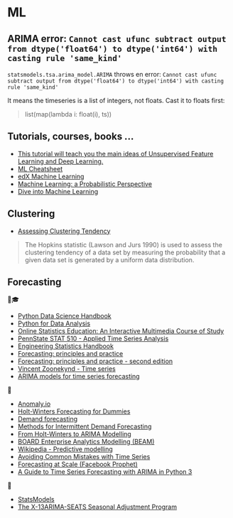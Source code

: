 # ML

## ARIMA error: `Cannot cast ufunc subtract output from dtype('float64') to dtype('int64') with casting rule 'same_kind'`

`statsmodels.tsa.arima_model.ARIMA` throws en error: `Cannot cast ufunc subtract output from dtype('float64') to dtype('int64') with casting rule 'same_kind'`

It means the timeseries is a list of integers, not floats. Cast it to floats first: 

> list(map(lambda i: float(i), ts))

## Tutorials, courses, books ...
* [This tutorial will teach you the main ideas of Unsupervised Feature Learning and Deep Learning.](http://ufldl.stanford.edu/tutorial/)
* [ML Cheatsheet](http://ml-cheatsheet.readthedocs.io/en/latest/index.html)
* [edX Machine Learning](https://www.edx.org/course/machine-learning-columbiax-csmm-102x-4)
* [Machine Learning: a Probabilistic Perspective](http://www.cs.ubc.ca/~murphyk/MLbook/)
* [Dive into Machine Learning](http://hangtwenty.github.io/dive-into-machine-learning/)

## Clustering
* [Assessing Clustering Tendency](http://www.sthda.com/english/articles/29-cluster-validation-essentials/95-assessing-clustering-tendency-essentials/)
> The Hopkins statistic (Lawson and Jurs 1990) is used to assess the clustering tendency of a data set by measuring the probability that a given data set is generated by a uniform data distribution.

## Forecasting

📘🎓
* [Python Data Science Handbook](https://jakevdp.github.io/PythonDataScienceHandbook/index.html)
* [Python for Data Analysis](https://github.com/wesm/pydata-book)
* [Online Statistics Education: An Interactive Multimedia Course of Study](http://onlinestatbook.com/2/index.html)
* [PennState STAT 510 -	Applied Time Series Analysis](https://onlinecourses.science.psu.edu/stat510/)
* [Engineering Statistics Handbook](https://www.itl.nist.gov/div898/handbook/index.htm)
* [Forecasting: principles and practice](https://www.otexts.org/fpp/)
* [Forecasting: principles and practice - second edition](https://otexts.org/fpp2/)
* [Vincent Zoonekynd - Time series](http://zoonek2.free.fr/UNIX/48_R/15.html)
* [ARIMA models for time series forecasting](https://people.duke.edu/~rnau/411arim.htm#ses)

📄
* [Anomaly.io](https://anomaly.io/blog/)
* [Holt-Winters Forecasting for Dummies](https://grisha.org/blog/2016/01/29/triple-exponential-smoothing-forecasting/)
* [Demand forecasting](http://warwickdf.weebly.com/menu.html)
* [Methods for Intermittent Demand Forecasting](http://www.lancaster.ac.uk/pg/waller/pdfs/Intermittent_Demand_Forecasting.pdf)
* [From Holt-Winters to ARIMA Modelling](https://www.ons.gov.uk/ons/guide-method/ukcemga/publications-home/publications/archive/from-holt-winters-to-arima-modelling--measuring-the-impact-on-forecasting-errors-for-components-of-quarterly-estimates-of-public-service-output.pdf)
* [BOARD Enterprise Analytics Modelling (BEAM)](https://www.board.com/sites/default/files/learn/pdf/BOARD_BEAM_EN_1602_WEB.pdf)
* [Wikipedia - Predictive modelling](https://en.wikipedia.org/wiki/Predictive_modelling)
* [Avoiding Common Mistakes with Time Series](https://svds.com/avoiding-common-mistakes-with-time-series/)
* [Forecasting at Scale (Facebook Prophet)](https://peerj.com/preprints/3190.pdf)
* [A Guide to Time Series Forecasting with ARIMA in Python 3](https://www.digitalocean.com/community/tutorials/a-guide-to-time-series-forecasting-with-arima-in-python-3)

💾
* [StatsModels](http://www.statsmodels.org/0.6.1/examples/index.html)
* [The X-13ARIMA-SEATS Seasonal Adjustment Program](https://www.census.gov/srd/www/x13as/)
